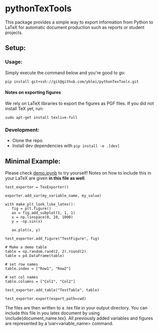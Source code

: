 # pythonTexTools

This package provides a simple way to export information from Python to LaTeX for automatic document production such as reports or student projects.
 
## Setup:
### Usage:
Simply execute the command below and you're good to go:
```
pip install git+ssh://git@github.com/yblei/pythonTexTools.git
```
#### Notes on exporting figures
We rely on LaTeX libraries to export the figures as PGF files.
If you did not install TeX yet, run: 

```
sudo apt-get install texlive-full
```


### Development:
- Clone the repo.
- Install dev dependencies with `pip install -e .[dev]`

## Minimal Example:
Please check [demo.ipynb](./demo.ipynb) to try yourself!
Notes on how to include this in your LaTeX are given **in this file as well**.

 ```
 test_exporter = TexExporter()

 exporter.add_var(my_variable_name, my_value)

 with make_plt_look_like_latex():
    fig = plt.figure()
    ax = fig.add_subplot(1, 1, 1)
    x = np.linspace(0, 10, 1000)
    y = -np.sin(x)

    ax.plot(x, y)

test_exporter.add_figure("TestFigure", fig)

# Make a demo table
table = np.random.rand(2, 2).round(2)
table = pd.DataFrame(table)

# set row names
table.index = ["Row1", "Row2"]

# set col names
table.columns = ["Col1", "Col2"]

test_exporter.add_table("TestTable", table)

test_exporter.export(export_path=cwd)
 ```


The files are then written to a .tex file in your output directory. You can include this
file in you latex document by using \include{document_name.tex}. All previously added
variables and figures are represented by a \var\<variable_name\> command.
